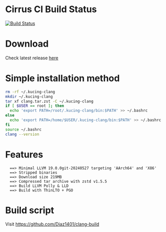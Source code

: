 # Cirrus CI Build Status
[![Build Status](https://api.cirrus-ci.com/github/Diaz1401/clang-build.svg?branch=main)](https://cirrus-ci.com/Diaz1401/clang-build)

# Download
Check latest release [here](https://github.com/Mengkernel/clang/releases/latest)

# Simple installation method
```bash
rm -rf ~/.kucing-clang
mkdir ~/.kucing-clang
tar xf clang.tar.zst -C ~/.kucing-clang
if [ $USER == root ]; then
  echo 'export PATH=/root/.kucing-clang/bin:$PATH' >> ~/.bashrc
else
  echo 'export PATH=/home/$USER/.kucing-clang/bin:$PATH' >> ~/.bashrc
fi
source ~/.bashrc
clang --version
```

# Features
```
  ==> Minimal LLVM 19.0.0git-20240527 targeting 'AArch64' and 'X86'
  ==> Stripped binaries
  ==> Download size 219MB
  ==> Compressed tar archive with zstd v1.5.5
  ==> Build LLVM Polly & LLD
  ==> Build with ThinLTO + PGO
```
# Build script

  Visit https://github.com/Diaz1401/clang-build
